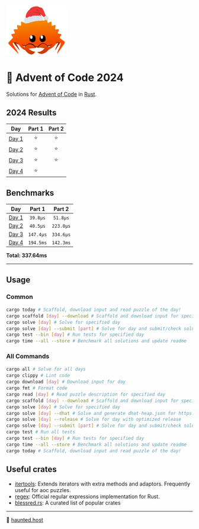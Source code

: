 <img src="./.assets/christmas_ferris.png" width="164">

# 🎄 Advent of Code 2024

Solutions for [Advent of Code](https://adventofcode.com/) in [Rust](https://www.rust-lang.org/).

<!--- advent_readme_stars table --->
## 2024 Results

| Day | Part 1 | Part 2 |
| :---: | :---: | :---: |
| [Day 1](https://adventofcode.com/2024/day/1) | ⭐ | ⭐ |
| [Day 2](https://adventofcode.com/2024/day/2) | ⭐ | ⭐ |
| [Day 3](https://adventofcode.com/2024/day/3) | ⭐ | ⭐ |
| [Day 4](https://adventofcode.com/2024/day/4) | ⭐ |   |
<!--- advent_readme_stars table --->

<!--- benchmarking table --->
## Benchmarks

| Day | Part 1 | Part 2 |
| :---: | :---: | :---:  |
| [Day 1](./src/bin/01.rs) | `39.8µs` | `51.8µs` |
| [Day 2](./src/bin/02.rs) | `40.5µs` | `223.0µs` |
| [Day 3](./src/bin/03.rs) | `147.4µs` | `334.6µs` |
| [Day 4](./src/bin/04.rs) | `194.5ms` | `142.3ms` |

**Total: 337.64ms**
<!--- benchmarking table --->

---

## Usage

### Common

```sh
cargo today # Scaffold, download input and read puzzle of the day!
cargo scaffold [day] --download # Scaffold and download input for specified day
cargo solve [day] # Solve for specified day
cargo solve [day] --submit [part] # Solve for day and submit/check solution
cargo test --bin [day] # Run tests for specified day
cargo time --all --store # Benchmark all solutions and update readme
```

### All Commands
```sh
cargo all # Solve for all days
cargo clippy # Lint code
cargo download [day] # Download input for day
cargo fmt # Format code
cargo read [day] # Read puzzle description for specified day
cargo scaffold [day] --download # Scaffold and download input for specified day
cargo solve [day] # Solve for specified day
cargo solve [day] --dhat # Solve and generate dhat-heap.json for https://nnethercote.github.io/dh_view/dh_view.html
cargo solve [day] --release # Solve for day with optimized release
cargo solve [day] --submit [part] # Solve for day and submit/check solution
cargo test # Run all tests
cargo test --bin [day] # Run tests for specified day
cargo time --all --store # Benchmark all solutions and update readme
cargo today # Scaffold, download input and read puzzle of the day!
```

## Useful crates

- [itertools](https://crates.io/crates/itertools): Extends iterators with extra methods and adaptors. Frequently useful for aoc puzzles.
- [regex](https://crates.io/crates/regex): Official regular expressions implementation for Rust.
- [blessred.rs](https://blessed.rs/crates): A curated list of popular crates

---
👻 [haunted.host](https://www.haunted.host)
